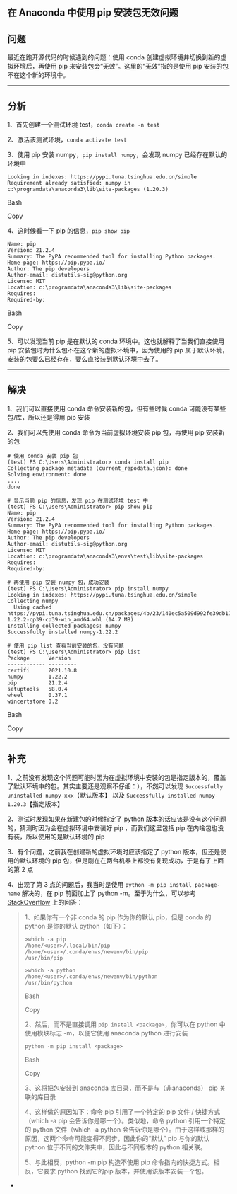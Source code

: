 ##  在 Anaconda 中使用 pip 安装包无效问题

##  问题

最近在跑开源代码的时候遇到的问题：使用 conda 创建虚拟环境并切换到新的虚拟环境后，再使用 pip 来安装包会“无效”。这里的“无效”指的是使用 pip 安装的包不在这个新的环境中。

------

## 分析

1、首先创建一个测试环境 test，`conda create -n test`

2、激活该测试环境，`conda activate test`

3、使用 pip 安装 numpy，`pip install numpy`，会发现 numpy 已经存在默认的环境中

```shell
Looking in indexes: https://pypi.tuna.tsinghua.edu.cn/simple
Requirement already satisfied: numpy in c:\programdata\anaconda3\lib\site-packages (1.20.3)
```

Bash

Copy

4、这时候看一下 pip 的信息，`pip show pip`

```shell
Name: pip
Version: 21.2.4
Summary: The PyPA recommended tool for installing Python packages.
Home-page: https://pip.pypa.io/
Author: The pip developers
Author-email: distutils-sig@python.org
License: MIT
Location: c:\programdata\anaconda3\lib\site-packages
Requires:
Required-by:
```

Bash

Copy

5、可以发现当前 pip 是在默认的 conda 环境中。这也就解释了当我们直接使用 pip 安装包时为什么包不在这个新的虚拟环境中，因为使用的 pip 属于默认环境，安装的包要么已经存在，要么直接装到默认环境中去了。

------

## 解决

1、我们可以直接使用 conda 命令安装新的包，但有些时候 conda 可能没有某些包/库，所以还是得用 pip 安装

2、我们可以先使用 conda 命令为当前虚拟环境安装 pip 包，再使用 pip 安装新的包

```shell
# 使用 conda 安装 pip 包
(test) PS C:\Users\Administrator> conda install pip
Collecting package metadata (current_repodata.json): done
Solving environment: done
....
done

# 显示当前 pip 的信息，发现 pip 在测试环境 test 中
(test) PS C:\Users\Administrator> pip show pip
Name: pip
Version: 21.2.4
Summary: The PyPA recommended tool for installing Python packages.
Home-page: https://pip.pypa.io/
Author: The pip developers
Author-email: distutils-sig@python.org
License: MIT
Location: c:\programdata\anaconda3\envs\test\lib\site-packages
Requires:
Required-by:

# 再使用 pip 安装 numpy 包，成功安装
(test) PS C:\Users\Administrator> pip install numpy
Looking in indexes: https://pypi.tuna.tsinghua.edu.cn/simple
Collecting numpy
  Using cached https://pypi.tuna.tsinghua.edu.cn/packages/4b/23/140ec5a509d992fe39db17200e96c00fd29603c1531ce633ef93dbad5e9e/numpy-1.22.2-cp39-cp39-win_amd64.whl (14.7 MB)
Installing collected packages: numpy
Successfully installed numpy-1.22.2

# 使用 pip list 查看当前安装的包，没有问题
(test) PS C:\Users\Administrator> pip list
Package      Version
------------ ---------
certifi      2021.10.8
numpy        1.22.2
pip          21.2.4
setuptools   58.0.4
wheel        0.37.1
wincertstore 0.2
```

Bash

Copy

------

## 补充

1、之前没有发现这个问题可能时因为在虚拟环境中安装的包是指定版本的，覆盖了默认环境中的包。其实主要还是观察不仔细：），不然可以发现 `Successfully uninstalled numpy-xxx`【默认版本】 以及 `Successfully installed numpy-1.20.3`【指定版本】

2、测试时发现如果在新建包的时候指定了 python 版本的话应该是没有这个问题的，猜测时因为会在虚拟环境中安装好 pip ，而我们这里包括 pip 在内啥包也没有装，所以使用的是默认环境的 pip

3、有个问题，之前我在创建新的虚拟环境时应该指定了 python 版本，但还是使用的默认环境的 pip 包，但是刚在在两台机器上都没有复现成功，于是有了上面的第 2 点

4、出现了第 3 点的问题后，我当时是使用 `python -m pip install package-name` 解决的，在 pip 前面加上了 python -m。至于为什么，可以参考 [StackOverflow](https://stackoverflow.com/questions/41060382/using-pip-to-install-packages-to-anaconda-environment) 上的回答：

> 1、如果你有一个非 conda 的 pip 作为你的默认 pip，但是 conda 的 python 是你的默认 python（如下）：
>
> ```shell
> >which -a pip
> /home/<user>/.local/bin/pip   
> /home/<user>/.conda/envs/newenv/bin/pip
> /usr/bin/pip
> 
> >which -a python
> /home/<user>/.conda/envs/newenv/bin/python
> /usr/bin/python
> ```
>
> Bash
>
> Copy
>
> 2、然后，而不是直接调用 `pip install <package>`，你可以在 python 中使用模块标志 -m，以便它使用 anaconda python 进行安装
>
> ```shell
> python -m pip install <package>
> ```
>
> Bash
>
> Copy
>
> 3、这将把包安装到 anaconda 库目录，而不是与（非anaconda） pip 关联的库目录
>
> 4、这样做的原因如下：命令 pip 引用了一个特定的 pip 文件 / 快捷方式（which -a pip 会告诉你是哪一个）。类似地，命令 python 引用一个特定的 python 文件（which -a python 会告诉你是哪个）。由于这样或那样的原因，这两个命令可能变得不同步，因此你的“默认” pip 与你的默认 python 位于不同的文件夹中，因此与不同版本的 python 相关联。
>
> 5、与此相反，python -m pip 构造不使用 pip 命令指向的快捷方式。相反，它要求 python 找到它的pip 版本，并使用该版本安装一个包。

-   
